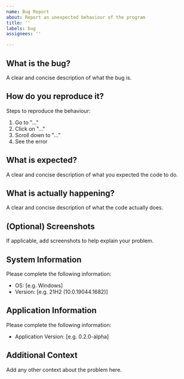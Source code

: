 ```yaml
---
name: Bug Report
about: Report an unexpected behaviour of the program
title: ''
labels: bug
assignees: ''

---
```


## What is the bug?
A clear and concise description of what the bug is.

## How do you reproduce it?
Steps to reproduce the behaviour:
1. Go to "..."
2. Click on "..."
3. Scroll down to "..."
4. See the error

## What is expected?
A clear and concise description of what you expected the code to do.

## What is actually happening?
A clear and concise description of what the code actually does.

## (Optional) Screenshots
If applicable, add screenshots to help explain your problem.

## System Information
Please complete the following information:
 - OS: [e.g. Windows]
 - Version: [e.g. 21H2 (10.0.19044.1682)]

## Application Information
Please complete the following information:
 - Application Version: [e.g. 0.2.0-alpha]

## Additional Context
Add any other context about the problem here.
